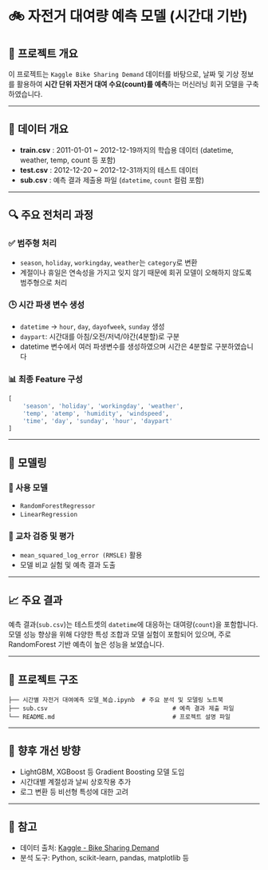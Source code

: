 
# 🚲 자전거 대여량 예측 모델 (시간대 기반)

## 📌 프로젝트 개요

이 프로젝트는 `Kaggle Bike Sharing Demand` 데이터를 바탕으로, 날짜 및 기상 정보를 활용하여 **시간 단위 자전거 대여 수요(count)를 예측**하는 머신러닝 회귀 모델을 구축하였습니다.

---

## 📂 데이터 개요

- **train.csv** : 2011-01-01 ~ 2012-12-19까지의 학습용 데이터 (datetime, weather, temp, count 등 포함)
- **test.csv** : 2012-12-20 ~ 2012-12-31까지의 테스트 데이터
- **sub.csv** : 예측 결과 제출용 파일 (`datetime`, `count` 컬럼 포함)

---

## 🔍 주요 전처리 과정

### ✅ 범주형 처리
- `season`, `holiday`, `workingday`, `weather`는 `category`로 변환
- 계절이나 휴일은 연속성을 가지고 잊지 않기 때문에 회귀 모델이 오해하지 않도록 범주형으로 처리

### 🕒 시간 파생 변수 생성
- `datetime` → `hour`, `day`, `dayofweek`, `sunday` 생성
- `daypart`: 시간대를 아침/오전/저녁/야간(4분할)로 구분
-  datetime 변수에서 여러 파생변수를 생성하였으며 시간은 4분할로 구분하였습니다 

### 📊 최종 Feature 구성
```python
[
    'season', 'holiday', 'workingday', 'weather',
    'temp', 'atemp', 'humidity', 'windspeed',
    'time', 'day', 'sunday', 'hour', 'daypart'
]
```

---

## 🧠 모델링

### 🎯 사용 모델
- `RandomForestRegressor`
- `LinearRegression`

### 🧪 교차 검증 및 평가
- `mean_squared_log_error (RMSLE)` 활용
- 모델 비교 실험 및 예측 결과 도출

---

## 📈 주요 결과

예측 결과(`sub.csv`)는 테스트셋의 `datetime`에 대응하는 대여량(`count`)을 포함합니다. 모델 성능 향상을 위해 다양한 특성 조합과 모델 실험이 포함되어 있으며, 주로 RandomForest 기반 예측이 높은 성능을 보였습니다.

---

## 📁 프로젝트 구조

```
├── 시간별 자전거 대여예측 모델_복습.ipynb  # 주요 분석 및 모델링 노트북
├── sub.csv                                   # 예측 결과 제출 파일
└── README.md                                 # 프로젝트 설명 파일
```

---

## 🚀 향후 개선 방향

- LightGBM, XGBoost 등 Gradient Boosting 모델 도입
- 시간대별 계절성과 날씨 상호작용 추가
- 로그 변환 등 비선형 특성에 대한 고려

---

## 📝 참고

- 데이터 출처: [Kaggle - Bike Sharing Demand](https://www.kaggle.com/c/bike-sharing-demand)
- 분석 도구: Python, scikit-learn, pandas, matplotlib 등

